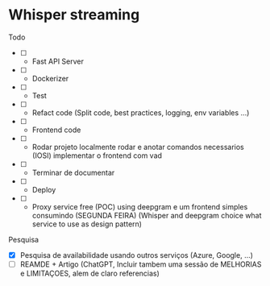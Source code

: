 # Whisper streaming

Todo
- [ ] - Fast API Server
- [ ] - Dockerizer
- [ ] - Test
- [ ] - Refact code (Split code, best practices, logging, env variables ...)
- [ ] - Frontend code
- [ ] - Rodar projeto localmente rodar e anotar comandos necessarios (IOSI) implementar o frontend com vad
- [ ] - Terminar de documentar
- [ ] - Deploy
- [ ] - Proxy service free (POC) using deepgram e um frontend simples consumindo (SEGUNDA FEIRA) (Whisper and deepgram choice what service to use as design pattern)

Pesquisa
- [X] Pesquisa de availabilidade usando outros serviços (Azure, Google, ...)
- [ ] REAMDE + Artigo (ChatGPT, Incluir tambem uma sessão de MELHORIAS e LIMITAÇOES, alem de claro referencias)

